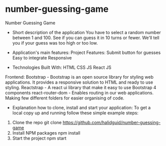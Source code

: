 # number-guessing-game
Number Guessing Game

- Short description of the application
You have to select a random number between 1 and 100. See if you can guess it in 10 turns or fewer. We'll tell you if your guess was too high or too low.


- Application's main features:
Project Features:
Submit button for guesses
Easy to integrate
Responsive

- Technologies
Built With:
HTML
CSS
JS
React JS


Frontend:
Bootstrap - Bootstrap is an open source library for styling web applications. It provides a responsive solution to HTML and ready to use styling.
Reactstrap - A react ui library that make it easy to use Bootstrap 4 components
react-router-dom - Enables routing in our web applications. Making few different folders for easier organising of code.


- Explanation how to clone, install and start your application:
To get a local copy up and running follow these simple example steps:
1. Clone the repo
git clone https://github.com/halidguid/number-guessing-game
2. Install NPM packages
npm install
3. Start the project
npm start
